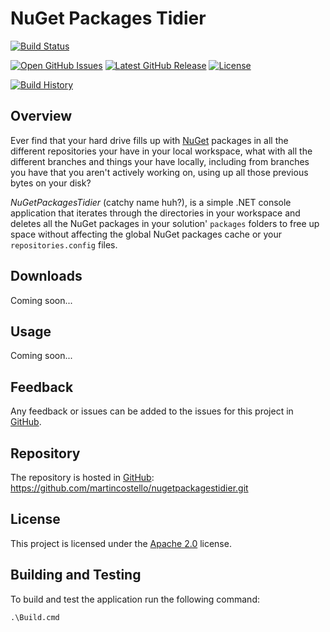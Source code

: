 # NuGet Packages Tidier

[![Build Status](https://img.shields.io/appveyor/ci/martincostello/nugetpackagestidier/master.svg)](https://ci.appveyor.com/project/martincostello/nugetpackagestidier)

<!--
[![Code Coveage](https://img.shields.io/coveralls/martincostello/nugetpackagestidier/master.svg)](https://coveralls.io/github/martincostello/nugetpackagestidier)
-->

[![Open GitHub Issues](https://img.shields.io/github/issues/martincostello/nugetpackagestidier.svg?label=Open%20Issues)](https://github.com/martincostello/nugetpackagestidier/issues) [![Latest GitHub Release](https://img.shields.io/github/release/martincostello/nugetpackagestidier.svg?label=Latest%20Release)](https://github.com/martincostello/nugetpackagestidier/releases/latest) [![License](https://img.shields.io/github/license/martincostello/nugetpackagestidier.svg?label=License)](https://github.com/martincostello/nugetpackagestidier/blob/master/license.txt)

[![Build History](https://ci-buildstats.azurewebsites.net/appveyor/chart/martincostello/nugetpackagestidier?branch=master&includeBuildsFromPullRequest=false)](https://ci.appveyor.com/project/martincostello/nugetpackagestidier)

## Overview

Ever find that your hard drive fills up with [NuGet](https://www.nuget.org/) packages in all the different repositories your have in your local workspace, what with all the different branches and things your have locally, including from branches you have that you aren't actively working on, using up all those previous bytes on your disk?

*NuGetPackagesTidier* (catchy name huh?), is a simple .NET console application that iterates through the directories in your workspace and deletes all the NuGet packages in your solution' ```packages``` folders to free up space without affecting the global NuGet packages cache or your ```repositories.config``` files. 

## Downloads

Coming soon...

## Usage

Coming soon...

## Feedback

Any feedback or issues can be added to the issues for this project in [GitHub](https://github.com/martincostello/nugetpackagestidier/issues).

## Repository

The repository is hosted in [GitHub](https://github.com/martincostello/nugetpackagestidier): https://github.com/martincostello/nugetpackagestidier.git

## License

This project is licensed under the [Apache 2.0](http://www.apache.org/licenses/LICENSE-2.0.txt) license.

## Building and Testing

To build and test the application run the following command:

    .\Build.cmd

